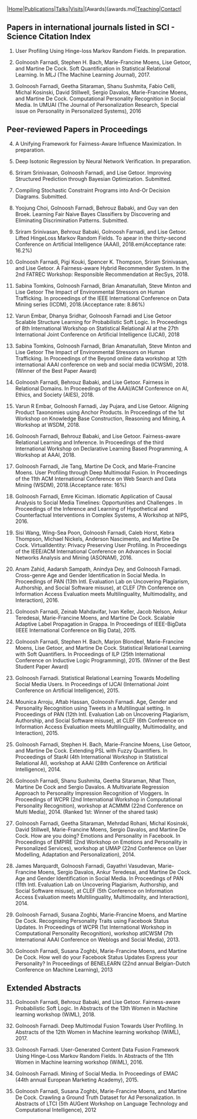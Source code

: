 |[Home](#index.md)|[Publications](publications.md)|[Talks](talks.md)|[Visits](visits.md)|[Awards](awards.md|[Teaching](teaching.md)|[Contact](#Contact)|

## Papers in international journals listed in SCI - Science Citation Index

1. User Profiling Using Hinge-loss Markov Random Fields. In preparation.

2. Golnoosh Farnadi, Stephen H. Bach, Marie-Francine Moens, Lise Getoor, and Martine
De Cock. Soft Quantification in Statistical Relational Learning. In MLJ (The Machine Learning Journal), 2017.

3. Golnoosh Farnadi, Geetha Sitaraman, Shanu Sushmita, Fabio Celli, Michal Kosinski,
David Stillwell, Sergio Davalos, Marie-Francine Moens, and Martine De Cock. Computational Personality Recognition in Social Media. In UMUAI (The Journal of Personalization Research, Special issue on Personality in Personalized Systems), 2016

## Peer-reviewed Papers in Proceedings

4. A Unifying Framework for Fairness-Aware Influence Maximization. In preparation.

5. Deep Isotonic Regression by Neural Network Verification. In preparation.

6. Sriram Srinivasan, Golnoosh Farnadi, and Lise Getoor. Improving Structured Prediction through Bayesian Optimization. Submitted.

7. Compiling Stochastic Constraint Programs into And-Or Decision Diagrams. Submitted.

8. Yoojung Choi, Golnoosh Farnadi, Behrouz Babaki, and Guy van den Broek. Learning Fair Naive Bayes Classifiers by Discovering and Eliminating Discrimination Patterns. Submitted.

9. Sriram Srinivasan, Behrouz Babaki, Golnoosh Farnadi, and Lise Getoor. Lifted HingeLoss Markov Random Fields. To apear in the thirty-second Conference on Artificial Intelligence (AAAI), 2018.em(Acceptance rate: 16.2%)

10. Golnoosh Farnadi, Pigi Kouki, Spencer K. Thompson, Sriram Srinivasan, and Lise Getoor. A Fairness-aware Hybrid Recommender System. In the 2nd FATREC Workshop: Responsible Recommendation at RecSys, 2018.

11. Sabina Tomkins, Golnoosh Farnadi, Brian Amanatullah, Steve Minton and Lise Getoor
The Impact of Environmental Stressors on Human Trafficking. In proceedings of the IEEE International Conference on Data Mining series (ICDM), 2018.(Acceptance rate: 8.86%)

12. Varun Embar, Dhanya Sridhar, Golnoosh Farnadi and Lise Getoor Scalable Structure Learning for Probabilistic Soft Logic. In Proceedings of 8th International Workshop on Statistical Relational AI at the 27th International Joint Conference on Artificial Intelligence
(IJCAI), 2018

13. Sabina Tomkins, Golnoosh Farnadi, Brian Amanatullah, Steve Minton and Lise Getoor
The Impact of Environmental Stressors on Human Trafficking. In Proceedings of
the Beyond online data workshop at 12th international AAAI conference on web and social
media (ICWSM), 2018.(Winner of the Best Paper Award)

14. Golnoosh Farnadi, Behrouz Babaki, and Lise Getoor. Fairness in Relational Domains. In Proceedings of the AAAI/ACM Conference on AI, Ethics, and Society (AIES), 2018.

15. Varun R Embar, Golnoosh Farnadi, Jay Pujara, and Lise Getoor. Aligning Product Taxonomies using Anchor Products. In Proceedings of the 1st Workshop on Knowledge Base Construction, Reasoning and Mining, A Workshop at WSDM, 2018.

16. Golnoosh Farnadi, Behrouz Babaki, and Lise Getoor. Fairness-aware Relational Learning and Inference. In Proceedings of the third International Workshop on Declarative Learning Based Programming, A Workshop at AAAI, 2018.

17. Golnoosh Farnadi, Jie Tang, Martine De Cock, and Marie-Francine Moens. User Profiling through Deep Multimodal Fusion. In Proceedings of the 11th ACM International Conference on Web Search and Data Mining (WSDM), 2018.(Acceptance rate: 16%)

18. Golnoosh Farnadi, Emre Kiciman. Idiomatic Application of Causal Analysis to Social Media Timelines: Opportunities and Challenges . In Proceedings of the Inference and Learning of Hypothetical and Counterfactual Interventions in Complex Systems, A Workshop at NIPS, 2016.

19. Sisi Wang, Wing-Sea Poon, Golnoosh Farnadi, Caleb Horst, Kebra Thompson, Michael
Nickels, Anderson Nascimento, and Martine De Cock. VirtualIdentity: Privacy Preserving User Profiling. In Proceedings of the IEEE/ACM International Conference on
Advances in Social Networks Analysis and Mining (ASONAM), 2016.

20. Anam Zahid, Aadarsh Sampath, Anindya Dey, and Golnoosh Farnadi. Cross-genre
Age and Gender Identification in Social Media. In Proceedings of PAN (13th Intl.
Evaluation Lab on Uncovering Plagiarism, Authorship, and Social Software misuse), at
CLEF (7th Conference on Information Access Evaluation meets Multilinguality, Multimodality, and Interaction), 2016.

21. Golnoosh Farnadi, Zeinab Mahdavifar, Ivan Keller, Jacob Nelson, Ankur Teredesai,
Marie-Francine Moens, and Martine De Cock. Scalable Adaptive Label Propagation
in Grappa. In Proceedings of IEEE-BigData (IEEE International Conference on Big
Data), 2015.

22. Golnoosh Farnadi, Stephen H. Bach, Marjon Blondeel, Marie-Francine Moens, Lise
Getoor, and Martine De Cock. Statistical Relational Learning with Soft Quantifiers. In Proceedings of ILP (25th International Conference on Inductive Logic Programming), 2015. (Winner of the Best Student Paper Award)

23. Golnoosh Farnadi. Statistical Relational Learning Towards Modelling Social Media Users. In Proceedings of IJCAI (International Joint Conference on Artificial Intelligence), 2015.

24. Mounica Arroju, Aftab Hassan, Golnoosh Farnadi. Age, Gender and Personality Recognition using Tweets in a Multilingual setting. In Proceedings of PAN (12th Intl. Evaluation Lab on Uncovering Plagiarism, Authorship, and Social Software misuse), at CLEF (6th Conference on Information Access Evaluation meets Multilinguality, Multimodality, and Interaction), 2015.

25. Golnoosh Farnadi, Stephen H. Bach, Marie-Francine Moens, Lise Getoor, and Martine De Cock. Extending PSL with Fuzzy Quantifiers. In Proceedings of StarAI (4th International Workshop in Statistical Relational AI), workshop at AAAI (28th Conference on Artificial Intelligence), 2014.

26. Golnoosh Farnadi, Shanu Sushmita, Geetha Sitaraman, Nhat Thon, Martine De Cock and Sergio Davalos. A Multivariate Regression Approach to Personality Impression Recognition of Vloggers. In Proceedings of WCPR (2nd International Workshop in Computational Personality Recognition), workshop at ACMMM (22nd Conference on Multi Media), 2014. (Ranked 1st: Winner of the shared task)

27. Golnoosh Farnadi, Geetha Sitaraman, Mehrdad Rohani, Michal Kosinski, David Stillwell, Marie-Francine Moens, Sergio Davalos, and Martine De Cock. How are you doing? Emotions and Personality in Facebook. In Proceedings of EMPIRE (2nd Workshop on Emotions and Personality in Personalized Services), workshop at UMAP (22nd Conference on User Modelling, Adaptation and Personalization), 2014.

28. James Marquardt, Golnoosh Farnadi, Gayathri Vasudevan, Marie-Francine Moens, Sergio Davalos, Ankur Teredesai, and Martine De Cock. Age and Gender Identification in Social Media. In Proceedings of PAN (11th Intl. Evaluation Lab on Uncovering Plagiarism, Authorship, and Social Software misuse), at CLEF (5th Conference on Information Access Evaluation meets Multilinguality, Multimodality, and Interaction), 2014.

29. Golnoosh Farnadi, Susana Zoghbi, Marie-Francine Moens, and Martine De Cock. Recognising Personality Traits using Facebook Status Updates. In Proceedings of WCPR (1st International Workshop in Computational Personality Recognition), workshop atICWSM (7th International AAAI Conference on Weblogs and Social Media), 2013.

30. Golnoosh Farnadi, Susana Zoghbi, Marie-Francine Moens, and Martine De Cock. How well do your Facebook Status Updates Express your Personality? In Proceedings of BENELEARN (22nd annual Belgian-Dutch Conference on Machine Learning), 2013

## Extended Abstracts

31. Golnoosh Farnadi, Behrouz Babaki, and Lise Getoor. Fairness-aware Probabilistic Soft Logic. In Abstracts of the 13th Women in Machine learning workshop (WiML), 2018.

32. Golnoosh Farnadi. Deep Multimodal Fusion Towards User Profiling. In Abstracts of the 12th Women in Machine learning workshop (WiML), 2017.

33. Golnoosh Farnadi. User-Generated Content Data Fusion Framework Using Hinge-Loss Markov Random Fields. In Abstracts of the 11th Women in Machine learning workshop (WiML), 2016.

34. Golnoosh Farnadi. Mining of Social Media. In Proceedings of EMAC (44th annual European Marketing Academy), 2015.

35. Golnoosh Farnadi, Susana Zoghbi, Marie-Francine Moens, and Martine De Cock. Crawling a Ground Truth Dataset for Ad Personalization. In Abstracts of LTCI (5th AUGent Workshop on Language Technology and Computational Intelligence), 2012
